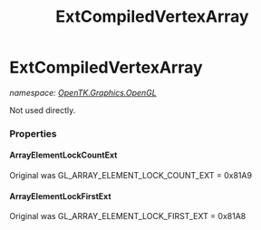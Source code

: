 ﻿---
title: ExtCompiledVertexArray
---

# ExtCompiledVertexArray
_namespace: [OpenTK.Graphics.OpenGL](N-OpenTK.Graphics.OpenGL.html)_

Not used directly.



### Properties

#### ArrayElementLockCountExt
Original was GL_ARRAY_ELEMENT_LOCK_COUNT_EXT = 0x81A9
#### ArrayElementLockFirstExt
Original was GL_ARRAY_ELEMENT_LOCK_FIRST_EXT = 0x81A8

